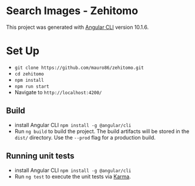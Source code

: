 # Search Images - Zehitomo

This project was generated with [Angular CLI](https://github.com/angular/angular-cli) version 10.1.6.

# Set Up
- `git clone https://github.com/mauro86/zehitomo.git`
- `cd zehitomo`
- `npm install`
- `npm run start`
- Navigate to `http://localhost:4200/`

## Build
- install Angular CLI `npm install -g @angular/cli`
- Run `ng build` to build the project. The build artifacts will be stored in the `dist/` directory. Use the `--prod` flag for a production build.

## Running unit tests
- install Angular CLI `npm install -g @angular/cli`
- Run `ng test` to execute the unit tests via [Karma](https://karma-runner.github.io).
